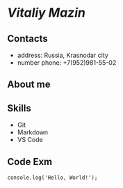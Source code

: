 # *Vitaliy Mazin*
## **Contacts**
- address: Russia, Krasnodar city
- number phone: +7(952)981-55-02
## **About me**

## **Skills**
- Git
- Markdown
- VS Code
## **Code Exm**
```
console.log('Hello, World!');
```
## 
